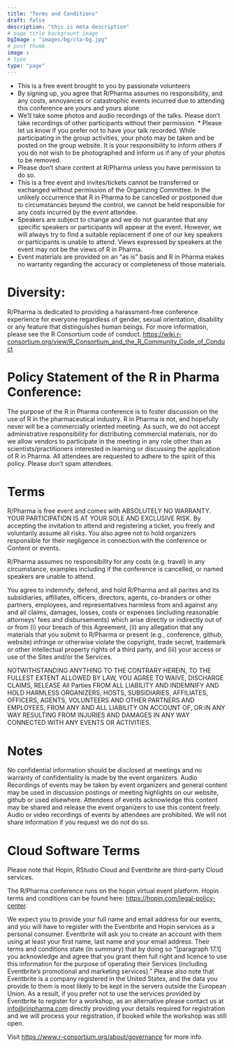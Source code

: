 ```yaml
---
title: "Terms and Conditions"
draft: false
description: "this is meta description"
# page title backgrount image
bgImage : "images/bg/cta-bg.jpg"
# post thumb
image :
# type
type: "page"
---
```


* This is a free event brought to you by passionate volunteers
* By signing up, you agree that R/Pharma assumes no responsibility, and any costs, annoyances or catastrophic events incurred due to attending this conference are yours and yours alone
* We’ll take some photos and audio recordings of the talks. Please don’t take recordings of other participants without their permission. * Please let us know if you prefer not to have your talk recorded. While participating in the group activities, your photo may be taken and be posted on the group website. It is your responsibility to inform others if you do not wish to be photographed and inform us if any of your photos to be removed.
* Please don’t share content at R/Pharma unless you have permission to do so.
* This is a free event and invites/tickets cannot be transferred or exchanged without permission of the Organizing Committee. In the unlikely occurrence that R in Pharma to be cancelled or postponed due to circumstances beyond the control, we cannot be held responsible for any costs incurred by the event attendee.
* Speakers are subject to change and we do not guarantee that any specific speakers or participants will appear at the event. However, we will always try to find a suitable replacement if one of our key speakers or participants is unable to attend. Views expressed by speakers at the event may not be the views of R in Pharma.
* Event materials are provided on an “as is” basis and R in Pharma makes no warranty regarding the accuracy or completeness of those materials.

# Diversity:

R/Pharma is dedicated to providing a harassment-free conference experience for everyone regardless of gender, sexual orientation, disability or any feature that distinguishes human beings. For more information, please see the R Consortium code of conduct. https://wiki.r-consortium.org/view/R_Consortium_and_the_R_Community_Code_of_Conduct 
 

# Policy Statement of the R in Pharma Conference:

The purpose of the R in Pharma conference is to foster discussion on the use of R in the pharmaceutical industry. R in Pharma is not, and hopefully never will be a commercially oriented meeting. As such, we do not accept administrative responsibility for distributing commercial materials, nor do we allow vendors to participate in the meeting in any role other than as scientists/practitioners interested in learning or discussing the application of R in Pharma. All attendees are requested to adhere to the spirit of this policy. Please don’t spam attendees.

# Terms
R/Pharma is free event and comes with ABSOLUTELY NO WARRANTY. YOUR PARTICIPATION IS AT YOUR SOLE AND EXCLUSIVE RISK. By accepting the invitation to attend and registering a ticket, you freely and voluntarily assume all risks. You also agree not to hold organizers responsible for their negligence in connection with the conference or Content or events.

R/Pharma assumes no responsibility for any costs (e.g. travel) in any circumstance, examples including if the conference is cancelled, or named speakers are unable to attend.

You agree to indemnify, defend, and hold R/Pharma and all parites and its subsidiaries, affiliates, officers, directors, agents, co-branders or other partners, employees, and representatives harmless from and against any and all claims, damages, losses, costs or expenses (including reasonable attorneys’ fees and disbursements) which arise directly or indirectly out of or from (i) your breach of this Agreement, (ii) any allegation that any materials that you submit to R/Pharma or present (e.g., conference, github, website) infringe or otherwise violate the copyright, trade secret, trademark or other intellectual property rights of a third party, and (iii) your access or use of the Sites and/or the Services.

NOTWITHSTANDING ANYTHING TO THE CONTRARY HEREIN, TO THE FULLEST EXTENT ALLOWED BY LAW, YOU AGREE TO WAIVE, DISCHARGE CLAIMS, RELEASE All Parties FROM ALL LIABILITY AND INDEMNIFY AND HOLD HARMLESS ORGANIZERS, HOSTS, SUBSIDIARIES, AFFILIATES, OFFICERS, AGENTS, VOLUNTEERS AND OTHER PARTNERS AND EMPLOYEES, FROM ANY AND ALL LIABILITY ON ACCOUNT OF, OR IN ANY WAY RESULTING FROM INJURIES AND DAMAGES IN ANY WAY CONNECTED WITH ANY EVENTS OR ACTIVITIES.

# Notes
No confidential information should be disclosed at meetings and no warranty of confidentiality is made by the event organizers. Audio Recordings of events may be taken by event organizers and general content may be used in discussion postings or meeting highlights on our website, github or used elsewhere. Attendees of events acknowledge this content may be shared and release the event organizers to use this content freely. Audio or video recordings of events by attendees are prohibited. We will not share information if you request we do not do so.

# Cloud Software Terms
Please note that Hopin, RStudio Cloud and Eventbrite are third-party Cloud services.

The R/Pharma conference runs on the hopin virtual event platform.  Hopin terms and conditions can be found here: https://hopin.com/legal-policy-center.

We expect you to provide your full name and email address for our events, and you will have to register with the Eventbrite and Hopin services as a personal consumer. Eventbrite will ask you to create an account with them using at least your first name, last name and your email address. Their terms and conditions state (in summary) that by doing so “[paragraph 17.1] you acknowledge and agree that you grant them full right and licence to use this information for the purpose of operating their Services (including Eventbrite’s promotional and marketing services).” Please also note that Eventbrite is a company registered in the United States, and the data you provide to them is most likely to be kept in the servers outside the European Union. As a result, if you prefer not to use the services provided by Eventbrite to register for a workshop, as an alternative please contact us at info@rinpharma.com directly providing your details required for registration and we will process your registration, if booked while the workshop was still open.

Visit https://www.r-consortium.org/about/governance for more info.